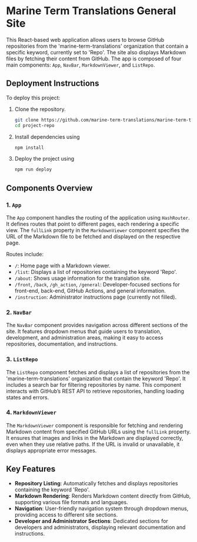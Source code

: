 # Marine Term Translations General Site

This React-based web application allows users to browse GitHub repositories from the 'marine-term-translations' organization that contain a specific keyword, currently set to 'Repo'. The site also displays Markdown files by fetching their content from GitHub. The app is composed of four main components: `App`, `NavBar`, `MarkdownViewer`, and `ListRepo`.

## Deployment Instructions

To deploy this project:
1. Clone the repository.
   ```bash
   git clone https://github.com/marine-term-translations/marine-term-translations.github.io.git
   cd project-repo
   ```
2. Install dependencies using 
   ```bash
   npm install
   ```
3. Deploy the project using 
   ```bash
   npm run deploy
   ```

## Components Overview

### 1. `App`
The `App` component handles the routing of the application using `HashRouter`. It defines routes that point to different pages, each rendering a specific view. The `fullLink` property in the `MarkdownViewer` component specifies the URL of the Markdown file to be fetched and displayed on the respective page.

Routes include:
- `/`: Home page with a Markdown viewer.
- `/list`: Displays a list of repositories containing the keyword 'Repo'.
- `/about`: Shows usage information for the translation site.
- `/front`, `/back`, `/gh_action`, `/general`: Developer-focused sections for front-end, back-end, GitHub Actions, and general information.
- `/instruction`: Administrator instructions page (currently not filled).

### 2. `NavBar`
The `NavBar` component provides navigation across different sections of the site. It features dropdown menus that guide users to translation, development, and administration areas, making it easy to access repositories, documentation, and instructions.

### 3. `ListRepo`
The `ListRepo` component fetches and displays a list of repositories from the 'marine-term-translations' organization that contain the keyword 'Repo'. It includes a search bar for filtering repositories by name. This component interacts with GitHub’s REST API to retrieve repositories, handling loading states and errors.

### 4. `MarkdownViewer`
The `MarkdownViewer` component is responsible for fetching and rendering Markdown content from specified GitHub URLs using the `fullLink` property. It ensures that images and links in the Markdown are displayed correctly, even when they use relative paths. If the URL is invalid or unavailable, it displays appropriate error messages.

## Key Features
- **Repository Listing**: Automatically fetches and displays repositories containing the keyword 'Repo'.
- **Markdown Rendering**: Renders Markdown content directly from GitHub, supporting various file formats and languages.
- **Navigation**: User-friendly navigation system through dropdown menus, providing access to different site sections.
- **Developer and Administrator Sections**: Dedicated sections for developers and administrators, displaying relevant documentation and instructions.
